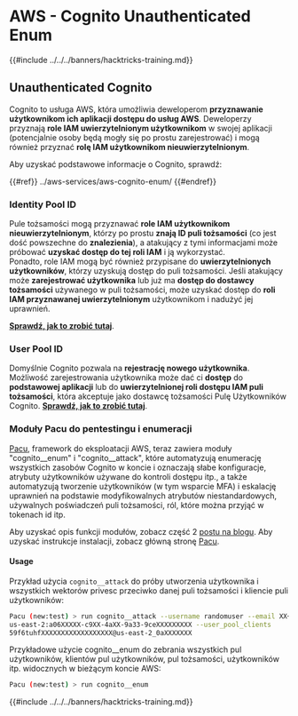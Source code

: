 # AWS - Cognito Unauthenticated Enum

{{#include ../../../banners/hacktricks-training.md}}

## Unauthenticated Cognito

Cognito to usługa AWS, która umożliwia deweloperom **przyznawanie użytkownikom ich aplikacji dostępu do usług AWS**. Deweloperzy przyznają **role IAM uwierzytelnionym użytkownikom** w swojej aplikacji (potencjalnie osoby będą mogły się po prostu zarejestrować) i mogą również przyznać **rolę IAM użytkownikom nieuwierzytelnionym**.

Aby uzyskać podstawowe informacje o Cognito, sprawdź:

{{#ref}}
../aws-services/aws-cognito-enum/
{{#endref}}

### Identity Pool ID

Pule tożsamości mogą przyznawać **role IAM użytkownikom nieuwierzytelnionym**, którzy po prostu **znają ID puli tożsamości** (co jest dość powszechne do **znalezienia**), a atakujący z tymi informacjami może próbować **uzyskać dostęp do tej roli IAM** i ją wykorzystać.\
Ponadto, role IAM mogą być również przypisane do **uwierzytelnionych użytkowników**, którzy uzyskują dostęp do puli tożsamości. Jeśli atakujący może **zarejestrować użytkownika** lub już ma **dostęp do dostawcy tożsamości** używanego w puli tożsamości, może uzyskać dostęp do **roli IAM przyznawanej uwierzytelnionym** użytkownikom i nadużyć jej uprawnień.

[**Sprawdź, jak to zrobić tutaj**](../aws-services/aws-cognito-enum/cognito-identity-pools.md).

### User Pool ID

Domyślnie Cognito pozwala na **rejestrację nowego użytkownika**. Możliwość zarejestrowania użytkownika może dać ci **dostęp** do **podstawowej aplikacji** lub do **uwierzytelnionej roli dostępu IAM puli tożsamości**, która akceptuje jako dostawcę tożsamości Pulę Użytkowników Cognito. [**Sprawdź, jak to zrobić tutaj**](../aws-services/aws-cognito-enum/cognito-user-pools.md#registration).

### Moduły Pacu do pentestingu i enumeracji

[Pacu](https://github.com/RhinoSecurityLabs/pacu), framework do eksploatacji AWS, teraz zawiera moduły "cognito\_\_enum" i "cognito\_\_attack", które automatyzują enumerację wszystkich zasobów Cognito w koncie i oznaczają słabe konfiguracje, atrybuty użytkowników używane do kontroli dostępu itp., a także automatyzują tworzenie użytkowników (w tym wsparcie MFA) i eskalację uprawnień na podstawie modyfikowalnych atrybutów niestandardowych, używalnych poświadczeń puli tożsamości, ról, które można przyjąć w tokenach id itp.

Aby uzyskać opis funkcji modułów, zobacz część 2 [postu na blogu](https://rhinosecuritylabs.com/aws/attacking-aws-cognito-with-pacu-p2). Aby uzyskać instrukcje instalacji, zobacz główną stronę [Pacu](https://github.com/RhinoSecurityLabs/pacu).

#### Usage

Przykład użycia `cognito__attack` do próby utworzenia użytkownika i wszystkich wektorów privesc przeciwko danej puli tożsamości i kliencie puli użytkowników:
```bash
Pacu (new:test) > run cognito__attack --username randomuser --email XX+sdfs2@gmail.com --identity_pools
us-east-2:a06XXXXX-c9XX-4aXX-9a33-9ceXXXXXXXXX --user_pool_clients
59f6tuhfXXXXXXXXXXXXXXXXXX@us-east-2_0aXXXXXXX
```
Przykładowe użycie cognito\_\_enum do zebrania wszystkich pul użytkowników, klientów pul użytkowników, pul tożsamości, użytkowników itp. widocznych w bieżącym koncie AWS:
```bash
Pacu (new:test) > run cognito__enum
```
{{#include ../../../banners/hacktricks-training.md}}
